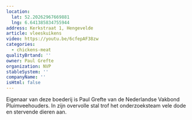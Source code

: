 ```yaml
---
location:
  lat: 52.20262967669881
  lng: 6.641385834755944
address: Kerkstraat 1, Hengevelde
article: vleeskuikens
video: https://youtu.be/6cfepAF38zw
categories:
  - chickens-meat
qualityBrtand: ''
owner: Paul Grefte
organization: NVP
stableSystem: ''
companyName: ''
isHtml: false
---
```

Eigenaar van deze boederij is Paul Grefte van de Nederlandse Vakbond Pluimveehouders. In zijn overvolle stal trof het onderzoeksteam vele dode en stervende dieren aan.
